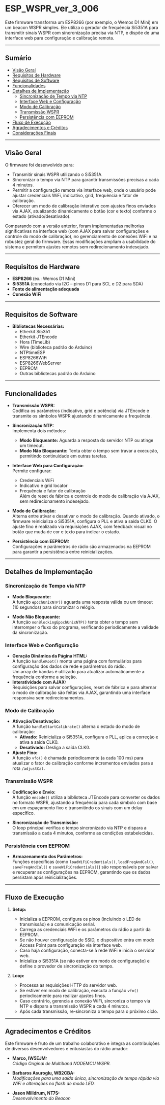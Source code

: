 # ESP_WSPR_ver_3_006

Este firmware transforma um ESP8266 (por exemplo, o Wemos D1 Mini) em um beacon WSPR simples. Ele utiliza o gerador de frequência Si5351A para transmitir sinais WSPR com sincronização precisa via NTP, e dispõe de uma interface web para configuração e calibração remota.

---

## Sumário

- [Visão Geral](#visão-geral)
- [Requisitos de Hardware](#requisitos-de-hardware)
- [Requisitos de Software](#requisitos-de-software)
- [Funcionalidades](#funcionalidades)
- [Detalhes de Implementação](#detalhes-de-implementação)
  - [Sincronização de Tempo via NTP](#sincronização-de-tempo-via-ntp)
  - [Interface Web e Configuração](#interface-web-e-configuração)
  - [Modo de Calibração](#modo-de-calibração)
  - [Transmissão WSPR](#transmissão-wspr)
  - [Persistência com EEPROM](#persistência-com-eeprom)
- [Fluxo de Execução](#fluxo-de-execução)
- [Agradecimentos e Créditos](#agradecimentos-e-créditos)
- [Considerações Finais](#considerações-finais)

---

## Visão Geral

O firmware foi desenvolvido para:

- Transmitir sinais WSPR utilizando o Si5351A.
- Sincronizar o tempo via NTP para garantir transmissões precisas a cada 4 minutos.
- Permitir a configuração remota via interface web, onde o usuário pode ajustar credenciais WiFi, indicativo, grid, frequência e fator de calibração.
- Oferecer um modo de calibração interativo com ajustes finos enviados via AJAX, atualizando dinamicamente o botão (cor e texto) conforme o estado (ativado/desativado).

Comparando com a versão anterior, foram implementadas melhorias significativas na interface web (com AJAX para salvar configurações e controle do modo de calibração), no gerenciamento de conexões WiFi e na robustez geral do firmware. Essas modificações ampliam a usabilidade do sistema e permitem ajustes remotos sem redirecionamento indesejado.

---

## Requisitos de Hardware

- **ESP8266** (ex.: Wemos D1 Mini)
- **Si5351A** (conectado via I2C – pinos D1 para SCL e D2 para SDA)
- **Fonte de alimentação adequada**
- **Conexão WiFi**

---

## Requisitos de Software

- **Bibliotecas Necessárias:**
  - Etherkit Si5351
  - Etherkit JTEncode
  - Hora (TimeLib)
  - Wire (biblioteca padrão do Arduino)
  - NTPtimeESP
  - ESP8266WiFi
  - ESP8266WebServer
  - EEPROM
  - Outras bibliotecas padrão do Arduino

---

## Funcionalidades

- **Transmissão WSPR:**  
  Codifica os parâmetros (indicativo, grid e potência) via JTEncode e transmite os símbolos WSPR ajustando dinamicamente a frequência.

- **Sincronização NTP:**  
  Implementa dois métodos:
  - **Modo Bloqueante:** Aguarda a resposta do servidor NTP ou atinge um timeout.
  - **Modo Não Bloqueante:** Tenta obter o tempo sem travar a execução, permitindo continuidade em outras tarefas.

- **Interface Web para Configuração:**  
  Permite configurar:
  - Credenciais WiFi
  - Indicativo e grid locator
  - Frequência e fator de calibração  
  Além de reset de fábrica e controle do modo de calibração via AJAX, sem redirecionamento indesejado.

- **Modo de Calibração:**  
  Alterna entre ativar e desativar o modo de calibração. Quando ativado, o firmware reinicializa o Si5351A, configura o PLL e ativa a saída CLK0. O ajuste fino é realizado via requisições AJAX, com feedback visual no botão que muda de cor e texto para indicar o estado.
  
- **Persistência com EEPROM:**  
  Configurações e parâmetros de rádio são armazenados na EEPROM para garantir a persistência entre reinicializações.

---

## Detalhes de Implementação

### Sincronização de Tempo via NTP

- **Modo Bloqueante:**  
  A função `epochUnixNTP()` aguarda uma resposta válida ou um timeout (10 segundos) para sincronizar o relógio.

- **Modo Não Bloqueante:**  
  A função `nonBlockingEpochUnixNTP()` tenta obter o tempo sem interromper o fluxo do programa, verificando periodicamente a validade da sincronização.

### Interface Web e Configuração

- **Geração Dinâmica da Página HTML:**  
  A função `handleRoot()` monta uma página com formulários para configuração dos dados de rede e parâmetros do rádio.  
  Um array de bandas é utilizado para atualizar automaticamente a frequência conforme a seleção.  
- **Interatividade com AJAX:**  
  Requisições para salvar configurações, reset de fábrica e para alternar o modo de calibração são feitas via AJAX, garantindo uma interface responsiva sem redirecionamentos.

### Modo de Calibração

- **Ativação/Desativação:**  
  A função `handleStartCalibrate()` alterna o estado do modo de calibração:
  - **Ativado:** Reinicializa o Si5351A, configura o PLL, aplica a correção e ativa a saída CLK0.
  - **Desativado:** Desliga a saída CLK0.
- **Ajuste Fino:**  
  A função `vfo()` é chamada periodicamente (a cada 100 ms) para atualizar o fator de calibração conforme incrementos enviados para a rota `/adjustCal`.

### Transmissão WSPR

- **Codificação e Envio:**  
  A função `encode()` utiliza a biblioteca JTEncode para converter os dados no formato WSPR, ajustando a frequência para cada símbolo com base em um espaçamento fixo e transmitindo os sinais com um delay específico.

- **Sincronização de Transmissão:**  
  O loop principal verifica o tempo sincronizado via NTP e dispara a transmissão a cada 4 minutos, conforme as condições estabelecidas.

### Persistência com EEPROM

- **Armazenamento dos Parâmetros:**  
  Funções específicas (como `loadWiFiCredentials()`, `loadFreqAndCal()`, `saveFreqAndCal()` e `saveWiFiCredentials()`) são responsáveis por salvar e recuperar as configurações na EEPROM, garantindo que os dados persistam após reinicializações.

---

## Fluxo de Execução

1. **Setup:**
   - Inicializa a EEPROM, configura os pinos (incluindo o LED de transmissão) e a comunicação serial.
   - Carrega as credenciais WiFi e os parâmetros do rádio a partir da EEPROM.
   - Se não houver configuração de SSID, o dispositivo entra em modo Access Point para configuração via interface web.
   - Caso haja configuração, conecta-se à rede WiFi e inicia o servidor web.
   - Inicializa o Si5351A (se não estiver em modo de configuração) e define o provedor de sincronização do tempo.

2. **Loop:**
   - Processa as requisições HTTP do servidor web.
   - Se estiver em modo de calibração, executa a função `vfo()` periodicamente para realizar ajustes finos.
   - Caso contrário, gerencia a conexão WiFi, sincroniza o tempo via NTP e dispara a transmissão WSPR a cada 4 minutos.
   - Após cada transmissão, re-sincroniza o tempo para o próximo ciclo.

---

## Agradecimentos e Créditos

Este firmware é fruto de um trabalho colaborativo e integra as contribuições de diversos desenvolvedores e entusiastas do rádio amador:

- **Marco, IW5EJM:**  
  *Código Original de Multiband NODEMCU WSPR.*

- **Barbaros Asuroglu, WB2CBA:**  
  *Modificações para uma saída única, sincronização de tempo rápida via WiFi e alterações no flash de modo LED.*

- **Jason Milldrum, NT7S:**  
  *Desenvolvimento do Beacon*
